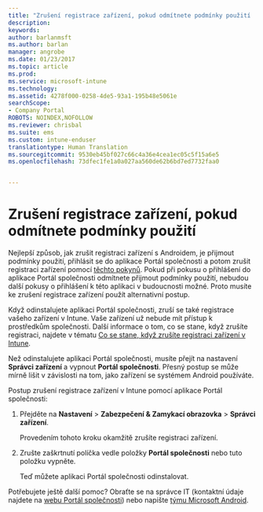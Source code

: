 ```yaml
---
title: "Zrušení registrace zařízení, pokud odmítnete podmínky použití | Dokumentace Microsoftu"
description: 
keywords: 
author: barlanmsft
ms.author: barlan
manager: angrobe
ms.date: 01/23/2017
ms.topic: article
ms.prod: 
ms.service: microsoft-intune
ms.technology: 
ms.assetid: 4278f000-0258-4de5-93a1-195b48e5061e
searchScope:
- Company Portal
ROBOTS: NOINDEX,NOFOLLOW
ms.reviewer: chrisbal
ms.suite: ems
ms.custom: intune-enduser
translationtype: Human Translation
ms.sourcegitcommit: 9530eb45bf027c66c4a36e4cea1ec05c5f15a6e5
ms.openlocfilehash: 73dfec1fe1a0a027aa560de62b6bd7ed7732faa0


---
```



# <a name="unenroll-your-device-if-you-declined-terms-of-use"></a>Zrušení registrace zařízení, pokud odmítnete podmínky použití

Nejlepší způsob, jak zrušit registraci zařízení s Androidem, je přijmout podmínky použití, přihlásit se do aplikace Portál společnosti a potom zrušit registraci zařízení pomocí [těchto pokynů](unenroll-your-device-from-intune-android.md). Pokud při pokusu o přihlášení do aplikace Portál společnosti odmítnete přijmout podmínky použití, nebudou další pokusy o přihlášení k této aplikaci v budoucnosti možné. Proto musíte ke zrušení registrace zařízení použít alternativní postup.

Když odinstalujete aplikaci Portál společnosti, zruší se také registrace vašeho zařízení v Intune. Vaše zařízení už nebude mít přístup k prostředkům společnosti. Další informace o tom, co se stane, když zrušíte registraci, najdete v tématu [Co se stane, když zrušíte registraci zařízení v Intune](what-happens-if-you-unenroll-your-device-from-intune-android.md).

Než odinstalujete aplikaci Portál společnosti, musíte přejít na nastavení **Správci zařízení** a vypnout **Portál společnosti**. Přesný postup se může mírně lišit v závislosti na tom, jako zařízení se systémem Android používáte.

Postup zrušení registrace zařízení v Intune pomocí aplikace Portál společnosti:

1.  Přejděte na **Nastavení** &gt; **Zabezpečení &amp; Zamykací obrazovka** &gt; **Správci zařízení**.

    Provedením tohoto kroku okamžitě zrušíte registraci zařízení.

2.  Zrušte zaškrtnutí políčka vedle položky **Portál společnosti** nebo tuto položku vypněte.

    Teď můžete aplikaci Portál společnosti odinstalovat.

Potřebujete ještě další pomoc? Obraťte se na správce IT (kontaktní údaje najdete na [webu Portál společnosti](http://portal.manage.microsoft.com)) nebo napište [týmu Microsoft Android](mailto:wintunedroidfbk@microsoft.com).



<!--HONumber=Feb17_HO2-->


